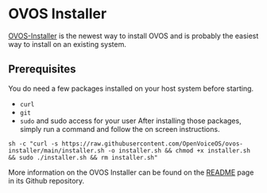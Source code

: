 # OVOS Installer

[OVOS-Installer](https://github.com/OpenVoiceOS/ovos-installer) is the newest way to install OVOS and is probably the easiest way to install on an existing system.

## Prerequisites

You do need a few packages installed on your host system before starting.
- `curl`
- `git`
- `sudo` and sudo access for your user
After installing those packages, simply run a command and follow the on screen instructions.

`sh -c "curl -s https://raw.githubusercontent.com/OpenVoiceOS/ovos-installer/main/installer.sh -o installer.sh && chmod +x installer.sh && sudo ./installer.sh && rm installer.sh"`

More information on the OVOS Installer can be found on the [README](https://github.com/OpenVoiceOS/ovos-installer/blob/main/README.md) page in its Github repository.
